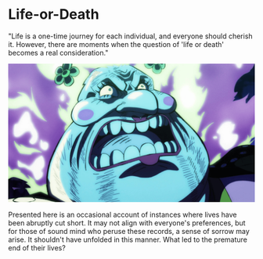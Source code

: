 # Life-or-Death

"Life is a one-time journey for each individual, and everyone should cherish it. However, there are moments when the question of 'life or death' becomes a real consideration."

![](./one-piece-is-big-mom-dead.png)

Presented here is an occasional account of instances where lives have been abruptly cut short. It may not align with everyone's preferences, but for those of sound mind who peruse these records, a sense of sorrow may arise. It shouldn't have unfolded in this manner. What led to the premature end of their lives? 

